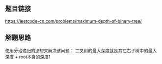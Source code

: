 ## 题目链接
https://leetcode-cn.com/problems/maximum-depth-of-binary-tree/

## 解题思路
使用分治递归的思想来解决该问题：
二叉树的最大深度就是其左右子树中的最大深度 + root本身的深度1

